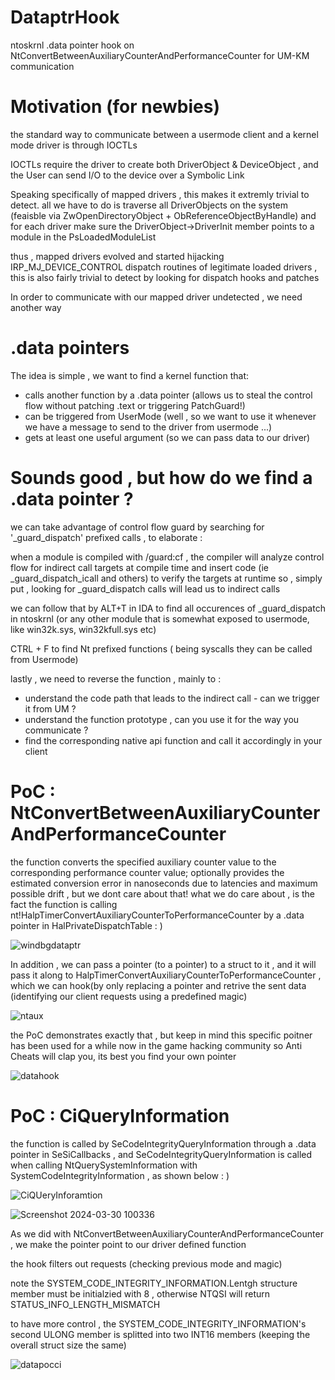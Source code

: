 # DataptrHook
ntoskrnl .data pointer hook on NtConvertBetweenAuxiliaryCounterAndPerformanceCounter for UM-KM communication 

# Motivation (for newbies) 
the standard way to communicate between a usermode client and a kernel mode driver is through IOCTLs 

IOCTLs require the driver to create both DriverObject & DeviceObject , and the User can send I/O to the device over a  Symbolic Link 

Speaking specifically of mapped drivers , this makes it extremly trivial to detect. all we have to do is traverse all DriverObjects on the system (feaisble via ZwOpenDirectoryObject + ObReferenceObjectByHandle) and for each driver make sure the DriverObject->DriverInit member points to a module in the PsLoadedModuleList 

thus , mapped drivers evolved and started hijacking IRP_MJ_DEVICE_CONTROL dispatch routines of legitimate loaded drivers , this is also fairly trivial to detect by looking for dispatch hooks and patches 

In order to communicate with our mapped driver undetected , we need another way 

#  .data pointers 
The idea is simple , we want to find a kernel function that:
* calls another function by a .data pointer (allows us to steal the control flow without patching .text or triggering PatchGuard!) 
* can be triggered from UserMode (well , so we want to use it whenever we have a message to send to the driver from usermode ...) 
* gets at least one useful argument (so we can pass data to our driver)

# Sounds good , but how do we find a .data pointer ?
we can take advantage of control flow guard by searching for '_guard_dispatch' prefixed calls , to elaborate : 

when a module is compiled with /guard:cf , the compiler will analyze control flow for indirect call targets at compile time and insert code (ie _guard_dispatch_icall and others) to verify the targets at runtime 
so , simply put , looking for _guard_dispatch calls will lead us to indirect calls 

we can follow that by ALT+T in IDA to find all occurences of _guard_dispatch in ntoskrnl (or any other module that is somewhat exposed to usermode, like win32k.sys, win32kfull.sys etc)

CTRL + F  to find Nt prefixed functions ( being syscalls they can be called from Usermode) 

lastly , we need to reverse the function , mainly to  : 
* understand the code path that leads to the indirect call -  can we trigger it from UM ?
* understand the function prototype , can you use it for the way you communicate ?
* find the corresponding native api function and call it accordingly in your client


# PoC : NtConvertBetweenAuxiliaryCounterAndPerformanceCounter 
the function converts the specified auxiliary counter value to the corresponding performance counter value; optionally provides the estimated conversion error in nanoseconds due to latencies and maximum possible drift , but we dont care about that!
what we do care about , is the fact the function is calling nt!HalpTimerConvertAuxiliaryCounterToPerformanceCounter by a .data pointer in HalPrivateDispatchTable : ) 

![windbgdataptr](https://github.com/0mWindyBug/DataptrHook/assets/139051196/bac23e2e-d6d3-443a-8446-9bcb08583ccd)

In addition , we can pass a pointer (to a pointer) to a struct to it , and it will pass it along to HalpTimerConvertAuxiliaryCounterToPerformanceCounter , which we can hook(by only replacing a pointer and retrive the sent data (identifying our client requests using a predefined magic)

![ntaux](https://github.com/0mWindyBug/DataptrHook/assets/139051196/7c5fbbb0-854a-4828-86fa-eb179846ba74)

the PoC demonstrates exactly that , but keep in mind this specific poitner has been used for a while now in the game hacking community so Anti Cheats will clap you, its best you find your own pointer 

![datahook](https://github.com/0mWindyBug/DataptrHook/assets/139051196/28431f37-104c-4179-ad20-4424cea915ac)


# PoC : CiQueryInformation 
the function is called by SeCodeIntegrityQueryInformation through a .data pointer in SeSiCallbacks , and SeCodeIntegrityQueryInformation is called when calling NtQuerySystemInformation with SystemCodeIntegrityInformation , as shown below : ) 

![CiQUeryInforamtion](https://github.com/0mWindyBug/DataptrHook/assets/139051196/9c57739c-1a14-4b3b-9781-b990756ab349)

![Screenshot 2024-03-30 100336](https://github.com/0mWindyBug/DataptrHook/assets/139051196/08c78557-f6cf-413f-8116-85398c5ce441)

As we did with NtConvertBetweenAuxiliaryCounterAndPerformanceCounter , we make the pointer point to our driver defined function 

the hook filters out requests (checking previous mode and magic) 

note the SYSTEM_CODE_INTEGRITY_INFORMATION.Lentgh structure member must be initialzied with 8 , otherwise NTQSI will return STATUS_INFO_LENGTH_MISMATCH 

to have more control , the SYSTEM_CODE_INTEGRITY_INFORMATION's second ULONG member is splitted into two INT16 members (keeping the overall struct size the same) 

![datapocci](https://github.com/0mWindyBug/DataptrHook/assets/139051196/80afcd13-50c3-4ebf-839c-7ef9223e945f)




